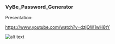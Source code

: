 ###     VyBe_Password_Generator

Presentation:

https://www.youtube.com/watch?v=dzjQW1wH6tY

![alt text](https://i.ytimg.com/vi/dzjQW1wH6tY/maxresdefault.jpg?sqp=-oaymwEmCIAKENAF8quKqQMa8AEB-AH-CYAC0AWKAgwIABABGFogWihaMA8=&rs=AOn4CLA4qTU9kfqAFTZE0GT0I9otp9tmJA)
